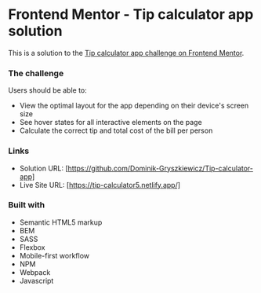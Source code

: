 # Frontend Mentor - Tip calculator app solution

This is a solution to the [Tip calculator app challenge on Frontend Mentor](https://www.frontendmentor.io/challenges/tip-calculator-app-ugJNGbJUX).

### The challenge

Users should be able to:

- View the optimal layout for the app depending on their device's screen size
- See hover states for all interactive elements on the page
- Calculate the correct tip and total cost of the bill per person

### Links

- Solution URL: [https://github.com/Dominik-Gryszkiewicz/Tip-calculator-app]
- Live Site URL: [https://tip-calculator5.netlify.app/]

### Built with

- Semantic HTML5 markup
- BEM
- SASS
- Flexbox
- Mobile-first workflow
- NPM
- Webpack
- Javascript
